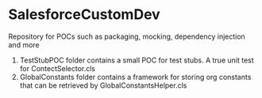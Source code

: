 # SalesforceCustomDev
Repository for POCs such as packaging, mocking, dependency injection and more

1. TestStubPOC folder contains a small POC for test stubs. A true unit test for ContectSelector.cls
2. GlobalConstants folder contains a framework for storing org constants that can be retrieved by GlobalConstantsHelper.cls
